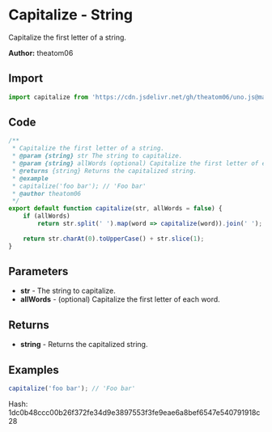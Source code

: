 # Capitalize - String
Capitalize the first letter of a string.

**Author:** theatom06

## Import 

```js
import capitalize from 'https://cdn.jsdelivr.net/gh/theatom06/uno.js@main/lib/String/capitalize';
```

## Code
```js
/**
 * Capitalize the first letter of a string.
 * @param {string} str The string to capitalize.
 * @param {string} allWords (optional) Capitalize the first letter of each word.
 * @returns {string} Returns the capitalized string.
 * @example
 * capitalize('foo bar'); // 'Foo bar'
 * @author theatom06
 */
export default function capitalize(str, allWords = false) {
    if (allWords) 
        return str.split(' ').map(word => capitalize(word)).join(' ');
    
    return str.charAt(0).toUpperCase() + str.slice(1);
}
```

## Parameters
* **str** - The string to capitalize.
* **allWords** - (optional) Capitalize the first letter of each word.


## Returns
* **string** - Returns the capitalized string.


## Examples
```js
capitalize('foo bar'); // 'Foo bar'

```

Hash: 1dc0b48ccc00b26f372fe34d9e3897553f3fe9eae6a8bef6547e540791918c28